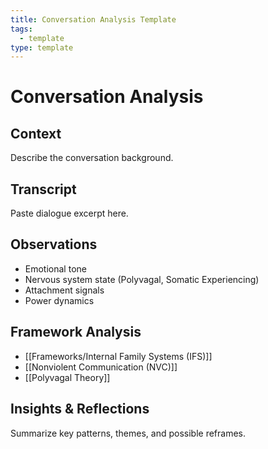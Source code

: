 ```yaml
---
title: Conversation Analysis Template
tags:
  - template
type: template
---
```

# Conversation Analysis

## Context
Describe the conversation background.  

## Transcript
Paste dialogue excerpt here.  

## Observations
- Emotional tone  
- Nervous system state (Polyvagal, Somatic Experiencing)  
- Attachment signals  
- Power dynamics  

## Framework Analysis
- [[Frameworks/Internal Family Systems (IFS)]]  
- [[Nonviolent Communication (NVC)]]  
- [[Polyvagal Theory]]  

## Insights & Reflections
Summarize key patterns, themes, and possible reframes.

